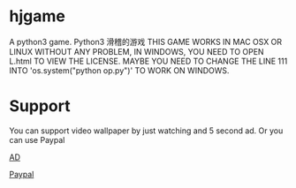 # hjgame
A python3 game. Python3 滑稽的游戏
THIS GAME WORKS IN MAC OSX OR LINUX WITHOUT ANY PROBLEM, IN WINDOWS, YOU NEED TO OPEN L.html TO VIEW THE LICENSE. MAYBE YOU NEED TO CHANGE THE LINE 111 INTO 'os.system("python op.py")' TO WORK ON WINDOWS.
# Support

You can support video wallpaper by just watching and 5 second ad. Or you can use Paypal

[AD](http://zipansion.com/20110541/thanks)

[Paypal](https://www.paypal.com/pools/c/86VkJFnIEp)
